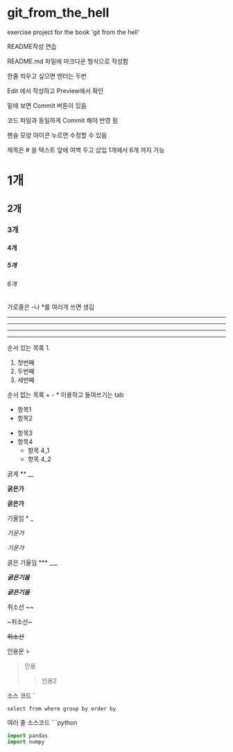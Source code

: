 # git_from_the_hell
exercise project for the book 'git from the hell'

README작성 연습

README.md 파일에 마크다운 형식으로 작성함

한줄 띄우고 싶으면 엔터는 두번

Edit 에서 작성하고 Preview에서 확인

밑에 보면 Commit 버튼이 있음

코드 파일과 동일하게 Commit 해야 반영 됨



펜슬 모양 아이콘 누르면 수정할 수 있음



제목은 # 을 텍스트 앞에 여백 두고 삽입
1개에서 6개 까지 가능

# 1개

## 2개

### 3개

#### 4개

##### 5개

###### 6개



가로줄은 -나 *를 여러개 쓰면 생김

---

- - -

***

* * *


순서 있는 목록    1.
1. 첫번째
2. 두번째
3. 세번째


순서 없는 목록     + - * 이용하고 들여쓰기는 tab
- 항목1
- 항목2
* 항목3
* 항목4
  * 항목 4_1
  * 항목 4_2 


굵게  ** __

**굵은가**

__굵은가__

기울임  * _

*기운가*

_기운가_

굵은 기울임   *** ___

***굵은기움***

___굵은기움___

취소선   ~~ 

~취소선~

~~취소선~~



인용문 >

>인용
>>인용2


소스 코드 `

`select from where group by order by`

여러 줄 소스코드 ```python

```python
import pandas
import numpy
```
